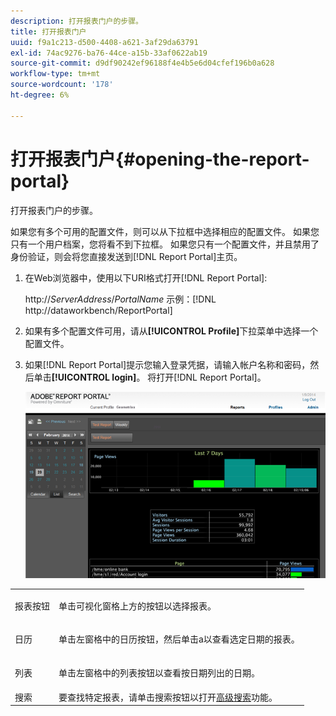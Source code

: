 ```yaml
---
description: 打开报表门户的步骤。
title: 打开报表门户
uuid: f9a1c213-d500-4408-a621-3af29da63791
exl-id: 74ac9276-ba76-44ce-a15b-33af0622ab19
source-git-commit: d9df90242ef96188f4e4b5e6d04cfef196b0a628
workflow-type: tm+mt
source-wordcount: '178'
ht-degree: 6%

---
```


# 打开报表门户{#opening-the-report-portal}

打开报表门户的步骤。

如果您有多个可用的配置文件，则可以从下拉框中选择相应的配置文件。 如果您只有一个用户档案，您将看不到下拉框。 如果您只有一个配置文件，并且禁用了身份验证，则会将您直接发送到[!DNL Report Portal]主页。

1. 在Web浏览器中，使用以下URI格式打开[!DNL Report Portal]:

   http://*ServerAddress*/*PortalName*
示例：[!DNL http://dataworkbench/ReportPortal]
1. 如果有多个配置文件可用，请从&#x200B;**[!UICONTROL Profile]**&#x200B;下拉菜单中选择一个配置文件。
1. 如果[!DNL Report Portal]提示您输入登录凭据，请输入帐户名称和密码，然后单击&#x200B;**[!UICONTROL login]**。 将打开[!DNL Report Portal]。

   ![](assets/report_portal_home.png)

<table id="table_E68190C670684FA798B41702FC911827"> 
 <tbody> 
  <tr> 
   <td colname="col1"> 报表按钮 </td> 
   <td colname="col2"> <p>单击可视化窗格上方的按钮以选择报表。 </p> </td> 
  </tr> 
  <tr> 
   <td colname="col1"> 日历 </td> 
   <td colname="col2"> <p>单击左窗格中的<span class="uicontrol">日历</span>按钮，然后单击a以查看选定日期的报表。 </p> </td> 
  </tr> 
  <tr> 
   <td colname="col1"> 列表 </td> 
   <td colname="col2"> <p>单击左窗格中的<span class="uicontrol">列表</span>按钮以查看按日期列出的日期。 </p> </td> 
  </tr> 
  <tr> 
   <td colname="col1"> 搜索 </td> 
   <td colname="col2"> 要查找特定报表，请单击<span class="uicontrol">搜索</span>按钮以打开<a href="../../../home/c-rpt-oview/c-search-adv.md#concept-083b751e28b645ceaa4d9784d21f78ca">高级搜索</a>功能。 </td> 
  </tr> 
 </tbody> 
</table>
